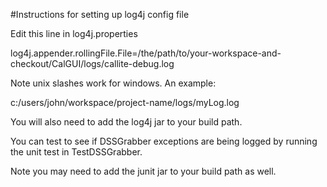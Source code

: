 #Instructions for setting up log4j config file

Edit this line in log4j.properties

log4j.appender.rollingFile.File=/the/path/to/your-workspace-and-checkout/CalGUI/logs/callite-debug.log

Note unix slashes work for windows. An example:

c:/users/john/workspace/project-name/logs/myLog.log

You will also need to add the log4j jar to your build path.

You can test to see if DSSGrabber exceptions are being logged by running the unit test in TestDSSGrabber.

Note you may need to add the junit jar to your build path as well.